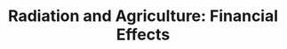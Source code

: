---
title:  "Radiation and Agriculture: Financial Effects"
category: ['food']
classes: ['embed','iframe']
excerpt: "The financial strain of radiation on the agricultural sector has been profound."
# excerpt: "My project covers how the aftermath of Chernobyl impacted Eastern European nations financially both immediately after the crisis and into the 21st century. Primarily, I focus on the Eastern European agriculture sector and examine what role the agriculture crisis played in the overall financial struggles of the USSR at the end of its existence. "
description: "My project covers how the aftermath of Chernobyl impacted Eastern European nations financially both immediately after the crisis and into the 21st century. Primarily, I focus on the Eastern European agriculture sector and examine what role the agriculture crisis played in the overall financial struggles of the USSR at the end of its existence. "
header:
  # overlay_image: assets/images/levitz.png
  teaser: assets/images/levitz.png
contributors:
    - name: Zander Levitz
      bio: "Zander Levitz (Class of 2020) is from Chappaqua, NY and studied Economics and Psychology at Swarthmore. Zander was also a member of the men's lacrosse team and the president of the Golf Club."
embed:
  type: storymap
  id: ca1a5ad6c685dbbd20f882f5aa9497a1
  title: zl-installation-project
  url: https://uploads.knightlab.com/storymapjs/ca1a5ad6c685dbbd20f882f5aa9497a1/zl-installation-project/index.html
---